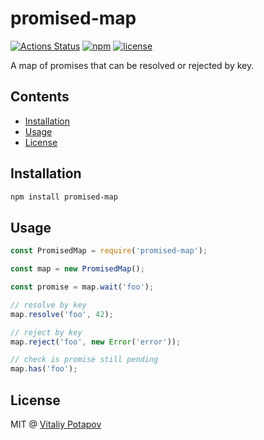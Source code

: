 # promised-map
[![Actions Status](https://github.com/vitalets/promised-map/workflows/autotests/badge.svg)](https://github.com/vitalets/promised-map/actions)
[![npm](https://img.shields.io/npm/v/promised-map.svg)](https://www.npmjs.com/package/promised-map)
[![license](https://img.shields.io/npm/l/promised-map.svg)](https://www.npmjs.com/package/promised-map)

A map of promises that can be resolved or rejected by key.

## Contents

<!-- toc -->

- [Installation](#installation)
- [Usage](#usage)
- [License](#license)

<!-- tocstop -->

## Installation
```bash
npm install promised-map
```

## Usage
```js
const PromisedMap = require('promised-map');

const map = new PromisedMap();

const promise = map.wait('foo');

// resolve by key
map.resolve('foo', 42);

// reject by key
map.reject('foo', new Error('error'));

// check is promise still pending
map.has('foo');
```

## License
MIT @ [Vitaliy Potapov](https://github.com/vitalets)
